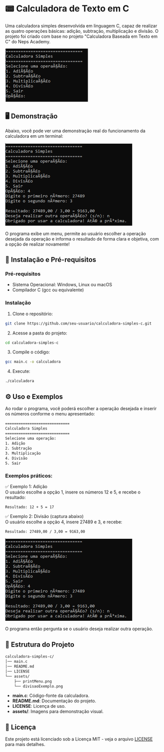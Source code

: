 # 📟 Calculadora de Texto em C

Uma calculadora simples desenvolvida em linguagem C, capaz de realizar as quatro operações básicas: adição, subtração, multiplicação e divisão. O projeto foi criado com base no projeto "Calculadora Baseada em Texto em C" do Neps Academy.

![Calculadora Print](assets/printMenu.png)

## 🖥️ Demonstração

Abaixo, você pode ver uma demonstração real do funcionamento da calculadora em um terminal:

![Print Exemplo de Demonstração](assets/divisaoExemplo.png)

O programa exibe um menu, permite ao usuário escolher a operação desejada da operação e informa o resultado de forma clara e objetiva, com a opção de realizar novamente!

## 🚀 Instalação e Pré-requisitos

### Pré-requisitos

- Sistema Operacional: Windows, Linux ou macOS
- Compilador C (gcc ou equivalente)

### Instalação

1. Clone o repositório:
```bash
git clone https://github.com/seu-usuario/calculadora-simples-c.git
```

2. Acesse a pasta do projeto:
```bash
cd calculadora-simples-c
```

3. Compile o código:
```bash
gcc main.c -o calculadora
```

4. Execute:
```bash
./calculadora
```

## ⚙️ Uso e Exemplos

Ao rodar o programa, você poderá escolher a operação desejada e inserir os números conforme o menu apresentado:

```
=============================
Calculadora Simples
=============================
Selecione uma operação:
1. Adição
2. Subtração
3. Multiplicação
4. Divisão
5. Sair
```

### Exemplos práticos:

✅ Exemplo 1: Adição  
O usuário escolhe a opção 1, insere os números 12 e 5, e recebe o resultado:
```
Resultado: 12 + 5 = 17
```

✅ Exemplo 2: Divisão (captura abaixo)  
O usuário escolhe a opção 4, insere 27489 e 3, e recebe:
```
Resultado: 27489,00 / 3,00 = 9163,00
```
![Exemplo de Divisão](assets/divisaoExemplo.png)

O programa então pergunta se o usuário deseja realizar outra operação.

## 📁 Estrutura do Projeto

```
calculadora-simples-c/
│── main.c
│── README.md
│── LICENSE
└── assets/
    ├── printMenu.png
    └── divisaoExemplo.png
```

- **main.c**: Código-fonte da calculadora.
- **README.md**: Documentação do projeto.
- **LICENSE**: Licença de uso.
- **assets/**: Imagens para demonstração visual.

## 📄 Licença

Este projeto está licenciado sob a Licença MIT - veja o arquivo [LICENSE](LICENSE) para mais detalhes.